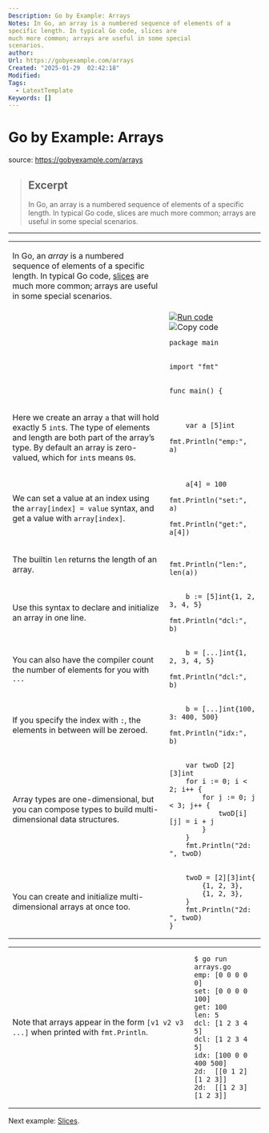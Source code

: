 ```yaml
---
Description: Go by Example: Arrays
Notes: In Go, an array is a numbered sequence of elements of a
specific length. In typical Go code, slices are
much more common; arrays are useful in some special
scenarios.
author: 
Url: https://gobyexample.com/arrays
Created: "2025-01-29  02:42:18"
Modified: 
Tags:
  - LatextTemplate
Keywords: []
---
```


# Go by Example: Arrays

source: https://gobyexample.com/arrays

> ## Excerpt
> In Go, an array is a numbered sequence of elements of a
specific length. In typical Go code, slices are
much more common; arrays are useful in some special
scenarios.

---
<table><tbody><tr><td><p>In Go, an <em>array</em> is a numbered sequence of elements of a specific length. In typical Go code, <a href="https://gobyexample.com/slices">slices</a> are much more common; arrays are useful in some special scenarios.</p></td><td></td></tr><tr><td></td><td><a href="https://go.dev/play/p/zVIFeNnUdwv"><img title="Run code" src="https://gobyexample.com/play.png"></a><img title="Copy code" src="https://gobyexample.com/clipboard.png"><pre><code><span><span><span>package</span> <span>main</span></span></span></code></pre></td></tr><tr><td></td><td><pre><code><span><span><span>import</span> <span>"fmt"</span></span></span></code></pre></td></tr><tr><td></td><td><pre><code><span><span><span>func</span> <span>main</span><span>()</span> <span>{</span></span></span></code></pre></td></tr><tr><td><p>Here we create an array <code>a</code> that will hold exactly 5 <code>int</code>s. The type of elements and length are both part of the array’s type. By default an array is zero-valued, which for <code>int</code>s means <code>0</code>s.</p></td><td><pre><code><span><span>    <span>var</span> <span>a</span> <span>[</span><span>5</span><span>]</span><span>int</span>
</span></span><span><span>    <span>fmt</span><span>.</span><span>Println</span><span>(</span><span>"emp:"</span><span>,</span> <span>a</span><span>)</span></span></span></code></pre></td></tr><tr><td><p>We can set a value at an index using the <code>array[index] = value</code> syntax, and get a value with <code>array[index]</code>.</p></td><td><pre><code><span><span>    <span>a</span><span>[</span><span>4</span><span>]</span> <span>=</span> <span>100</span>
</span></span><span><span>    <span>fmt</span><span>.</span><span>Println</span><span>(</span><span>"set:"</span><span>,</span> <span>a</span><span>)</span>
</span></span><span><span>    <span>fmt</span><span>.</span><span>Println</span><span>(</span><span>"get:"</span><span>,</span> <span>a</span><span>[</span><span>4</span><span>])</span></span></span></code></pre></td></tr><tr><td><p>The builtin <code>len</code> returns the length of an array.</p></td><td><pre><code><span><span>    <span>fmt</span><span>.</span><span>Println</span><span>(</span><span>"len:"</span><span>,</span> <span>len</span><span>(</span><span>a</span><span>))</span></span></span></code></pre></td></tr><tr><td><p>Use this syntax to declare and initialize an array in one line.</p></td><td><pre><code><span><span>    <span>b</span> <span>:=</span> <span>[</span><span>5</span><span>]</span><span>int</span><span>{</span><span>1</span><span>,</span> <span>2</span><span>,</span> <span>3</span><span>,</span> <span>4</span><span>,</span> <span>5</span><span>}</span>
</span></span><span><span>    <span>fmt</span><span>.</span><span>Println</span><span>(</span><span>"dcl:"</span><span>,</span> <span>b</span><span>)</span></span></span></code></pre></td></tr><tr><td><p>You can also have the compiler count the number of elements for you with <code>...</code></p></td><td><pre><code><span><span>    <span>b</span> <span>=</span> <span>[</span><span>...</span><span>]</span><span>int</span><span>{</span><span>1</span><span>,</span> <span>2</span><span>,</span> <span>3</span><span>,</span> <span>4</span><span>,</span> <span>5</span><span>}</span>
</span></span><span><span>    <span>fmt</span><span>.</span><span>Println</span><span>(</span><span>"dcl:"</span><span>,</span> <span>b</span><span>)</span></span></span></code></pre></td></tr><tr><td><p>If you specify the index with <code>:</code>, the elements in between will be zeroed.</p></td><td><pre><code><span><span>    <span>b</span> <span>=</span> <span>[</span><span>...</span><span>]</span><span>int</span><span>{</span><span>100</span><span>,</span> <span>3</span><span>:</span> <span>400</span><span>,</span> <span>500</span><span>}</span>
</span></span><span><span>    <span>fmt</span><span>.</span><span>Println</span><span>(</span><span>"idx:"</span><span>,</span> <span>b</span><span>)</span></span></span></code></pre></td></tr><tr><td><p>Array types are one-dimensional, but you can compose types to build multi-dimensional data structures.</p></td><td><pre><code><span><span>    <span>var</span> <span>twoD</span> <span>[</span><span>2</span><span>][</span><span>3</span><span>]</span><span>int</span>
</span></span><span><span>    <span>for</span> <span>i</span> <span>:=</span> <span>0</span><span>;</span> <span>i</span> <span>&lt;</span> <span>2</span><span>;</span> <span>i</span><span>++</span> <span>{</span>
</span></span><span><span>        <span>for</span> <span>j</span> <span>:=</span> <span>0</span><span>;</span> <span>j</span> <span>&lt;</span> <span>3</span><span>;</span> <span>j</span><span>++</span> <span>{</span>
</span></span><span><span>            <span>twoD</span><span>[</span><span>i</span><span>][</span><span>j</span><span>]</span> <span>=</span> <span>i</span> <span>+</span> <span>j</span>
</span></span><span><span>        <span>}</span>
</span></span><span><span>    <span>}</span>
</span></span><span><span>    <span>fmt</span><span>.</span><span>Println</span><span>(</span><span>"2d: "</span><span>,</span> <span>twoD</span><span>)</span></span></span></code></pre></td></tr><tr><td><p>You can create and initialize multi-dimensional arrays at once too.</p></td><td><pre><code><span><span>    <span>twoD</span> <span>=</span> <span>[</span><span>2</span><span>][</span><span>3</span><span>]</span><span>int</span><span>{</span>
</span></span><span><span>        <span>{</span><span>1</span><span>,</span> <span>2</span><span>,</span> <span>3</span><span>},</span>
</span></span><span><span>        <span>{</span><span>1</span><span>,</span> <span>2</span><span>,</span> <span>3</span><span>},</span>
</span></span><span><span>    <span>}</span>
</span></span><span><span>    <span>fmt</span><span>.</span><span>Println</span><span>(</span><span>"2d: "</span><span>,</span> <span>twoD</span><span>)</span>
</span></span><span><span><span>}</span></span></span></code></pre></td></tr></tbody></table>

<table><tbody><tr><td><p>Note that arrays appear in the form <code>[v1 v2 v3 ...]</code> when printed with <code>fmt.Println</code>.</p></td><td><pre><code><span><span><span>$</span> go run arrays.go
</span></span><span><span><span>emp: [0 0 0 0 0]
</span></span></span><span><span><span>set: [0 0 0 0 100]
</span></span></span><span><span><span>get: 100
</span></span></span><span><span><span>len: 5
</span></span></span><span><span><span>dcl: [1 2 3 4 5]
</span></span></span><span><span><span>dcl: [1 2 3 4 5]
</span></span></span><span><span><span>idx: [100 0 0 400 500]
</span></span></span><span><span><span>2d:  [[0 1 2] [1 2 3]]
</span></span></span><span><span><span>2d:  [[1 2 3] [1 2 3]]</span></span></span></code></pre></td></tr></tbody></table>

Next example: [Slices](https://gobyexample.com/slices).
